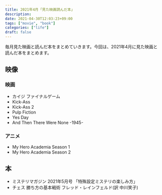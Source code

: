 ```yaml
---
title: 2021年4月「見た映画読んだ本」
description:
date: 2021-04-30T12:03:23+09:00
tags: ["movie", "book"]
categories: ["life"]
draft: false
---
```


毎月見た映画と読んだ本をまとめていきます。今回は、2021年4月に見た映画と読んだ本をまとめます。

## 映像

### 映画

* カイジ ファイナルゲーム
* Kick-Ass
* Kick-Ass 2
* Pulp Fiction
* Yes Day
* And Then There Were None -1945-

### アニメ

* My Hero Academia Season 1
* My Hero Academia Season 2

## 本

* ミステリマガジン 2021年5月号 「特殊設定ミステリの楽しみ方」
* チェス 勝ち方の基本戦術 フレッド・レインフェルド(訳 中川笑子)
